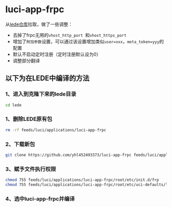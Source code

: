 # luci-app-frpc

从[lede仓库](https://github.com/coolsnowwolf/luci/tree/master/applications/luci-app-frpc)拉取，做了一些调整：

+ 去掉了frpc无用的`vhost_http_port `和`vhost_https_port`
+ 增加了`附加参数`设置，可以通过该设置增加类似`user=xxx`，`meta_token=yyy`的配置
+ 默认不启动定时注册（定时注册默认设为0）
+ 调整部分翻译

## 以下为在LEDE中编译的方法
 
### 1、进入到克隆下来的lede目录
```bash
cd lede
```
### 1、删除LEDE原有包
```bash
rm -rf feeds/luci/applications/luci-app-frpc
```
### 2、下载新包
```bash
git clone https://github.com/yhl452493373/luci-app-frpc feeds/luci/applications/luci-app-frpc
```
### 3、赋予文件执行权限
```bash
chmod 755 feeds/luci/applications/luci-app-frpc/root/etc/init.d/frp
chmod 755 feeds/luci/applications/luci-app-frpc/root/etc/uci-defaults/luci-frp
```
### 4、选中luci-app-frpc并编译
